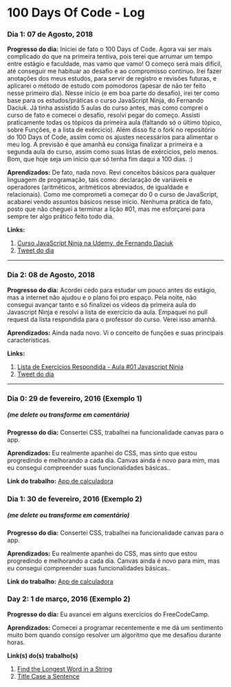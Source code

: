# 100 Days Of Code - Log

### Dia 1: 07 de Agosto, 2018

**Progresso do dia:** Iniciei de fato o 100 Days of Code. Agora vai ser mais complicado do que na primeira tentiva, pois terei que arrumar um tempo entre estágio e faculdade, mas vamo que vamo! O começo será mais difícil, até conseguir me habituar ao desafio e ao compromisso contínuo. Irei fazer anotações dos meus estudos, para servir de registro e revisões futuras, e aplicarei o método de estudo com pomodoros (apesar de não ter feito nesse primeiro dia). Nesse início (e em boa parte do desafio), irei ter como base para os estudos/práticas o curso JavaScript Ninja, do Fernando Daciuk. Já tinha assistido 5 aulas do curso antes, mas como comprei o curso de fato e comecei o desafio, resolvi pegar do começo. Assisti praticamente todas os tópicos da primeira aula (faltando só o último tópico, sobre Funções, e a lista de exércicio). Além disso fiz o fork no repositório do 100 Days of Code, assim como os ajustes necessários para alimentar o meu log. A previsão é que amanhã eu consiga finalizar a primeira e a segunda aula do curso, assim como suas listas de exércicios, pelo menos. Bom, que hoje seja um início que só tenha fim daqui a 100 dias. :)

**Aprendizados:** De fato, nada novo. Revi conceitos básicos para qualquer linguagem de programação, tais como: declaração de variáveis e operadores (aritméticos, aritméticos abreviados, de igualdade e relacionais). Como me comprometi a começar do 0 o curso de JavaScript, acabarei vendo assuntos básicos nesse início. Nenhuma prática de fato, posto que não cheguei a terminar a lição #01, mas me esforçarei para sempre ter algo prático feito todo dia.

**Links:** 
1. [Curso JavaScript Ninja na Udemy, de Fernando Daciuk](https://www.udemy.com/curso-javascript-ninja/)
2. [Tweet do dia](https://twitter.com/glauciocorreia/status/1027006251375517696)

_____________________________________________

### Dia 2: 08 de Agosto, 2018

**Progresso do dia:** Acordei cedo para estudar um pouco antes do estágio, mas a internet não ajudou e o plano foi pro espaço. Pela noite, não consegui avançar tanto e só finalizei os vídeos da primeira aula do Javascript Ninja e resolvi a lista de exercício da aula. Empaquei no pull request da lista respondida para o professor do curso. Verei isso amanhã.

**Aprendizados:** Ainda nada novo. Vi o conceito de funções e suas principais características.

**Links:** 
1. [Lista de Exercícios Respondida - Aula #01 Javascript Ninja](https://github.com/glauciocorreia/curso-javascript-ninja/tree/beecf942ca877bfb4fecf5ced52361114e4d4968/challenge-01)
2. [Tweet do dia](https://twitter.com/glauciocorreia/status/1027387728353259520)

_____________________________________________


### Dia 0: 29 de fevereiro, 2016 (Exemplo 1)
##### (me delete ou transforme em comentário)

**Progresso do dia:** Consertei CSS, trabalhei na funcionalidade canvas para o app.

**Aprendizados:** Eu realmente apanhei do CSS, mas sinto que estou progredindo e melhorando a cada dia. Canvas ainda é novo para mim, mas eu consegui compreender suas funcionalidades básicas..

**Link do trabalho:** [App de calculadora](http://www.example.com)

### Dia 1: 30 de fevereiro, 2016 (Exemplo 2)
##### (me delete ou transforme em comentário)

**Progresso do dia:** Consertei CSS, trabalhei na funcionalidade canvas para o app.

**Aprendizados:** Eu realmente apanhei do CSS, mas sinto que estou progredindo e melhorando a cada dia. Canvas ainda é novo para mim, mas eu consegui compreender suas funcionalidades básicas..

**Link do trabalho:** [App de calculadora](http://www.example.com)

### Day 2: 1 de março, 2016 (Exemplo 2)

**Progresso do dia:** Eu avancei em alguns exercícios do FreeCodeCamp.

**Aprendizados:** Comecei a programar recentemente e me dá um sentimento muito bom quando consigo resolver um algoritmo que me desafiou durante horas.

**Link(s) do(s) trabalho(s)**
1. [Find the Longest Word in a String](https://www.freecodecamp.com/challenges/find-the-longest-word-in-a-string)
2. [Title Case a Sentence](https://www.freecodecamp.com/challenges/title-case-a-sentence)
